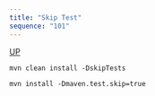 ```yaml
---
title: "Skip Test"
sequence: "101"
---
```


[UP](/maven.html)


```text
mvn clean install -DskipTests
```

```text
mvn install -Dmaven.test.skip=true
```
